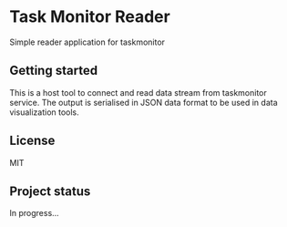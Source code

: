 # Task Monitor Reader
Simple reader application for taskmonitor

## Getting started
This is a host tool to connect and read data stream from taskmonitor service.
The output is serialised in JSON data format to be used in data visualization tools.

## License
MIT

## Project status
In progress...
